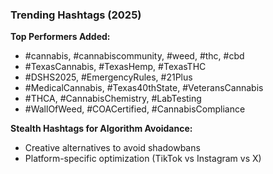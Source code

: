 ### Trending Hashtags (2025)
**Top Performers Added:**
- #cannabis, #cannabiscommunity, #weed, #thc, #cbd
- #TexasCannabis, #TexasHemp, #TexasTHC
- #DSHS2025, #EmergencyRules, #21Plus
- #MedicalCannabis, #Texas40thState, #VeteransCannabis
- #THCA, #CannabisChemistry, #LabTesting
- #WallOfWeed, #COACertified, #CannabisCompliance

**Stealth Hashtags for Algorithm Avoidance:**
- Creative alternatives to avoid shadowbans
- Platform-specific optimization (TikTok vs Instagram vs X)
